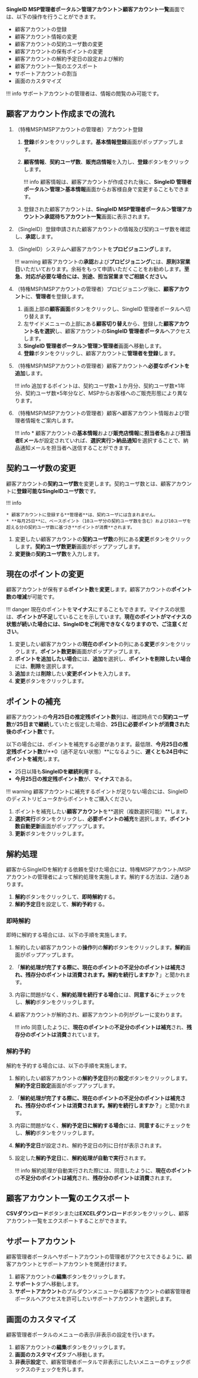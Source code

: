 **SingleID MSP管理者ポータル＞管理アカウント＞顧客アカウント一覧**画面では、以下の操作を行うことができます。

* 顧客アカウントの登録
* 顧客アカウント情報の変更
* 顧客アカウントの契約ユーザ数の変更
* 顧客アカウントの保有ポイントの変更
* 顧客アカウントの解約予定日の設定および解約
* 顧客アカウント一覧のエクスポート
* サポートアカウントの割当
* 画面のカスタマイズ

!!! info
    サポートアカウントの管理者は、情報の閲覧のみ可能です。

## 顧客アカウント作成までの流れ
1. （特権MSP/MSPアカウントの管理者）アカウント登録

    1. **登録**ボタンをクリックします。**基本情報登録**画面がポップアップします。
    2. **顧客情報**、**契約ユーザ数**、**販売店情報**を入力し、**登録**ボタンをクリックします。

        !!! info
            顧客情報は、顧客アカウントが作成された後に、**SingleID 管理者ポータル＞管理＞基本情報**画面からお客様自身で変更することもできます。

    3. 登録された顧客アカウントは、**SingleID MSP管理者ポータル＞管理アカウント＞承認待ちアカウント一覧**画面に表示されます。

2. （SingleID）登録申請された顧客アカウントの情報及び契約ユーザ数を確認し、**承認**します。
3. （SingleID）システムへ顧客アカウントを**プロビジョニング**します。

    !!! warning
        顧客アカウントの**承認**および**プロビジョニング**には、**原則3営業日**いただいております。余裕をもって申請いただくことをお勧めします。**至急、対応が必要な場合には、別途、担当営業までご相談ください。**

4. （特権MSP/MSPアカウントの管理者）プロビジョニング後に、**顧客アカウント**に、**管理者**を登録します。

    1. 画面上部の**顧客画面**ボタンをクリックし、SingleID 管理者ポータルへ切り替えます。
    2. 左サイドメニューの上部にある**顧客切り替え**から、登録した**顧客アカウント名を選択**し、顧客アカウントの**SingleID 管理者ポータル**へアクセスします。
    3. **SingleID 管理者ポータル＞管理＞管理者**画面へ移動します。
    4. **登録**ボタンをクリックし、顧客アカウントに**管理者を登録**します。

5. （特権MSP/MSPアカウントの管理者）顧客アカウントへ**必要なポイントを追加**します。

    !!! info
        追加するポイントは、契約ユーザ数×１か月分、契約ユーザ数×1年分、契約ユーザ数×5年分など、MSPからお客様へのご販売形態により異なります。

6. （特権MSP/MSPアカウントの管理者）顧客へ顧客アカウント情報および管理者情報をご案内します。

    !!! info
        * 顧客アカウントの**基本情報**および**販売店情報**に**担当者名**および**担当者Eメール**が設定されていれば、**選択実行＞納品通知**を選択することで、納品通知メールを担当者へ送信することができます。

## 契約ユーザ数の変更
顧客アカウントの**契約ユーザ数**を変更します。契約ユーザ数とは、顧客アカウントに**登録可能なSingleIDユーザ数**です。

!!! info

    * 顧客アカウントに登録する**管理者**は、契約ユーザには含まれません。
    * **毎月25日**に、ベースポイント（10ユーザ分の契約ユーザ数を含む）および10ユーザを超える分の契約ユーザ数に基づき**ポイントが消費**されます。

1. 変更したい顧客アカウントの**契約ユーザ数**の列にある**変更**ボタンをクリックします。**契約ユーザ数更新**画面がポップアップします。
2. **変更後**の**契約ユーザ数**を入力します。

## 現在のポイントの変更
顧客アカウントが保有する**ポイント数**を**変更**します。顧客アカウントの**ポイント数の増減**が可能です。

!!! danger
    現在のポイントを**マイナス**にすることもできます。マイナスの状態は、**ポイントが不足**していることを示しています。**現在のポイントがマイナスの状態が続いた場合には、SingleIDをご利用できなくなりますので、ご注意ください**。

1. 変更したい顧客アカウントの**現在のポイント**の列にある**変更**ボタンをクリックします。**ポイント数更新**画面がポップアップします。
2. **ポイントを追加したい場合**には、**追加**を選択し、**ポイントを削除したい場合**には、**削除**を選択します。
3. **追加**または**削除**したい**変更ポイント**を入力します。
4. **変更**ボタンをクリックします。

## ポイントの補充
顧客アカウントの**今月25日の推定残ポイント数**列は、確認時点での**契約ユーザ数**が**25日まで継続**していたと仮定した場合、**25日に必要ポイントが消費された後のポイント数**です。

以下の場合には、ポイントを補充する必要があります。最低限、**今月25日の推定残ポイント数**が**0（過不足ない状態）**になるように、**遅くとも24日中にポイントを補充**します。

* 25日以降も**SingleIDを継続利用**する。
* **今月25日の推定残ポイント数**が、**マイナス**である。

!!! warning
    顧客アカウントに補充するポイントが足りない場合には、SingleIDのディストリビュータからポイントをご購入ください。

1. ポイントを補充したい**顧客アカウント**を**選択（複数選択可能）**します。
2. **選択実行**ボタンをクリックし、**必要ポイントの補充**を選択します。**ポイント数自動更新**画面がポップアップします。
3. **更新**ボタンをクリックします。

## 解約処理
顧客からSingleIDを解約する依頼を受けた場合には、特権MSPアカウント/MSPアカウントの管理者によって解約処理を実施します。解約する方法は、2通りあります。

1. **解約**ボタンをクリックして、**即時解約**する。
2. **解約予定日**を設定して、**解約予約**する。

### 即時解約
即時に解約する場合には、以下の手順を実施します。

1. 解約したい顧客アカウントの**操作**列の**解約**ボタンをクリックします。**解約**画面がポップアップします。
2. 「**解約処理が完了する際に、現在のポイントの不足分のポイントは補充され、残存分のポイントは消費されます。解約を続行しますか？**」と聞かれます。
3. 内容に問題がなく、**解約処理を続行する場合**には、**同意する**にチェックをし、**解約**ボタンをクリックします。
4. 顧客アカウントが解約され、顧客アカウントの列がグレーに変わります。

    !!! info
        同意したように、**現在のポイント**の**不足分のポイントは補充**され、**残存分のポイントは消費**されています。

### 解約予約
解約を予約する場合には、以下の手順を実施します。

1. 解約したい顧客アカウントの**解約予定日**列の**設定**ボタンをクリックします。**解約予定日設定**画面がポップアップします。
2. 「**解約処理が完了する際に、現在のポイントの不足分のポイントは補充され、残存分のポイントは消費されます。解約を続行しますか？**」と聞かれます。
3. 内容に問題がなく、**解約予定日に解約する場合**には、**同意する**にチェックをし、**解約**ボタンをクリックします。
4. **解約予定日**が設定され、解約予定日の列に日付が表示されます。
5. 設定した**解約予定日**に、**解約処理が自動で実行**されます。

    !!! info
        解約処理が自動実行された際には、同意したように、**現在のポイント**の**不足分のポイントは補充**され、**残存分のポイントは消費**されます。

## 顧客アカウント一覧のエクスポート

**CSVダウンロード**ボタンまたは**EXCELダウンロード**ボタンをクリックし、顧客アカウント一覧をエクスポートすることができます。

## サポートアカウント
顧客管理者ポータルへサポートアカウントの管理者がアクセスできるように、顧客アカウントとサポートアカウントを関連付けます。

1. 顧客アカウントの**編集**ボタンをクリックします。
2. **サポート**タブへ移動します。
3. **サポートアカウント**のプルダウンメニューから顧客アカウントの顧客管理者ポータルへアクセスを許可したいサポートアカウントを選択します。

## 画面のカスタマイズ
顧客管理者ポータルのメニューの表示/非表示の設定を行います。

1. 顧客アカウントの**編集**ボタンをクリックします。
2. **画面のカスタマイズ**タブへ移動します。
3. **非表示設定**で、顧客管理者ポータルで非表示にしたいメニューのチェックボックスのチェックを外します。